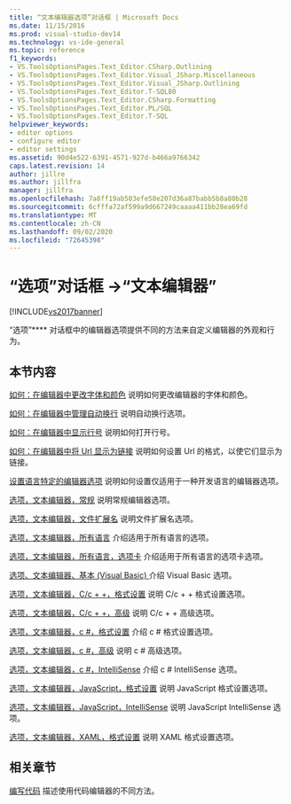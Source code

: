 ```yaml
---
title: “文本编辑器选项”对话框 | Microsoft Docs
ms.date: 11/15/2016
ms.prod: visual-studio-dev14
ms.technology: vs-ide-general
ms.topic: reference
f1_keywords:
- VS.ToolsOptionsPages.Text_Editor.CSharp.Outlining
- VS.ToolsOptionsPages.Text_Editor.Visual_JSharp.Miscellaneous
- VS.ToolsOptionsPages.Text_Editor.Visual_JSharp.Outlining
- VS.ToolsOptionsPages.Text_Editor.T-SQL80
- VS.ToolsOptionsPages.Text_Editor.CSharp.Formatting
- VS.ToolsOptionsPages.Text_Editor.PL/SQL
- VS.ToolsOptionsPages.Text_Editor.T-SQL
helpviewer_keywords:
- editor options
- configure editor
- editor settings
ms.assetid: 90d4e522-6391-4571-927d-b466a9766342
caps.latest.revision: 14
author: jillre
ms.author: jillfra
manager: jillfra
ms.openlocfilehash: 7a8ff19ab503efe58e207d36a87babb5b8a80b28
ms.sourcegitcommit: 6cfffa72af599a9d667249caaaa411bb28ea69fd
ms.translationtype: MT
ms.contentlocale: zh-CN
ms.lasthandoff: 09/02/2020
ms.locfileid: "72645398"
---
```

# <a name="text-editor-options-dialog-box"></a>“选项”对话框 ->“文本编辑器”
[!INCLUDE[vs2017banner](../../includes/vs2017banner.md)]

“选项”**** 对话框中的编辑器选项提供不同的方法来自定义编辑器的外观和行为。

## <a name="in-this-section"></a>本节内容
 [如何：在编辑器中更改字体和颜色](../../ide/reference/how-to-change-fonts-and-colors-in-the-editor.md) 说明如何更改编辑器的字体和颜色。

 [如何：在编辑器中管理自动换行](../../ide/reference/how-to-manage-word-wrap-in-the-editor.md) 说明自动换行选项。

 [如何：在编辑器中显示行号](../../ide/reference/how-to-display-line-numbers-in-the-editor.md) 说明如何打开行号。

 [如何：在编辑器中将 Url 显示为链接](../../ide/reference/how-to-display-urls-as-links-in-the-editor.md) 说明如何设置 Url 的格式，以使它们显示为链接。

 [设置语言特定的编辑器选项](../../ide/reference/setting-language-specific-editor-options.md) 说明如何设置仅适用于一种开发语言的编辑器选项。

 [选项，文本编辑器，常规](../../ide/reference/options-text-editor-general.md) 说明常规编辑器选项。

 [选项，文本编辑器，文件扩展名](../../ide/reference/options-text-editor-file-extension.md) 说明文件扩展名选项。

 [选项，文本编辑器，所有语言](../../ide/reference/options-text-editor-all-languages.md) 介绍适用于所有语言的选项。

 [选项，文本编辑器，所有语言，选项卡](../../ide/reference/options-text-editor-all-languages-tabs.md) 介绍适用于所有语言的选项卡选项。

 [选项、文本编辑器、基本 (Visual Basic) ](../../ide/reference/options-text-editor-basic-visual-basic.md) 介绍 Visual Basic 选项。

 [选项，文本编辑器，C/c + +，格式设置](../../ide/reference/options-text-editor-c-cpp-formatting.md) 说明 C/c + + 格式设置选项。

 [选项，文本编辑器，C/c + +，高级](../../ide/reference/options-text-editor-c-cpp-advanced.md) 说明 C/c + + 高级选项。

 [选项，文本编辑器，c #，格式设置](../../ide/reference/options-text-editor-csharp-formatting.md) 介绍 c # 格式设置选项。

 [选项，文本编辑器，c #，高级](../../ide/reference/options-text-editor-csharp-advanced.md) 说明 c # 高级选项。

 [选项，文本编辑器，c #，IntelliSense](../../ide/reference/options-text-editor-csharp-intellisense.md) 介绍 c # IntelliSense 选项。

 [选项，文本编辑器，JavaScript，格式设置](../../ide/reference/options-text-editor-javascript-formatting.md) 说明 JavaScript 格式设置选项。

 [选项，文本编辑器，JavaScript，IntelliSense](../../ide/reference/options-text-editor-javascript-intellisense.md) 说明 JavaScript IntelliSense 选项。

 [选项，文本编辑器，XAML，格式设置](../../ide/reference/options-text-editor-xaml-formatting.md) 说明 XAML 格式设置选项。

## <a name="related-sections"></a>相关章节
 [编写代码](../../ide/writing-code-in-the-code-and-text-editor.md) 描述使用代码编辑器的不同方法。
